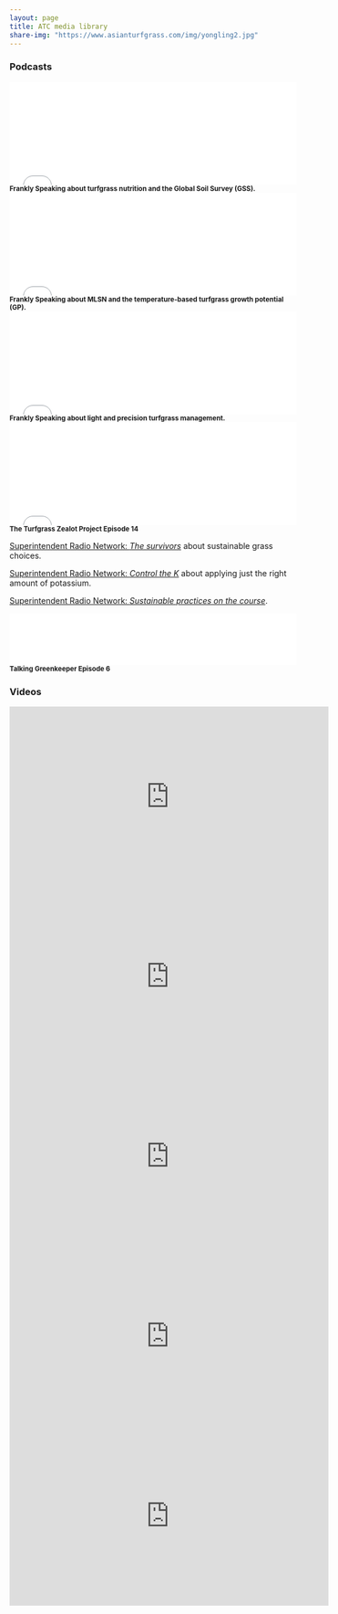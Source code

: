 ```yaml
---
layout: page
title: ATC media library
share-img: "https://www.asianturfgrass.com/img/yongling2.jpg"
---
```


### Podcasts

<iframe width="100%" height="180px" src="//percolate.blogtalkradio.com/offsiteplayer?hostId=705817&episodeId=7369991" frameborder="0" allowfullscreen></iframe>
<small><strong>Frankly Speaking about turfgrass nutrition and the Global Soil Survey (GSS).</strong></small>

<iframe width="100%" height="180px" src="//percolate.blogtalkradio.com/offsiteplayer?hostId=705817&episodeId=7451651" frameborder="0" allowfullscreen></iframe>
<small><strong>Frankly Speaking about MLSN and the temperature-based turfgrass growth potential (GP).</strong></small>

<iframe width="100%" height="180px" src="//percolate.blogtalkradio.com/offsiteplayer?hostId=705817&episodeId=7639881" frameborder="0" allowfullscreen></iframe>
<small><strong>Frankly Speaking about light and precision turfgrass management.</strong></small>

<iframe width="100%" height="180px" src="//percolate.blogtalkradio.com/offsiteplayer?hostId=705817&episodeId=8190173" frameborder="0" allowfullscreen></iframe>
<small><strong>The Turfgrass Zealot Project Episode 14</strong></small>

[Superintendent Radio Network: *The survivors*](https://www.golfcourseindustry.com/video/srn-052214-turfgrass-sustainability-woods-application/) about sustainable grass choices.

[Superintendent Radio Network: *Control the K*](https://www.golfcourseindustry.com/video/srn-112713-micah-woods-potassium-sustainability/) about applying just the right amount of potassium.

[Superintendent Radio Network: *Sustainable practices on the course*](https://www.golfcourseindustry.com/video/srn-052215-woods-sustainable-golf/).

<iframe style="border: none" src="//html5-player.libsyn.com/embed/episode/id/7444295/height/90/theme/custom/thumbnail/yes/direction/forward/render-playlist/no/custom-color/000000/" height="90" width="100%" scrolling="no"  allowfullscreen webkitallowfullscreen mozallowfullscreen oallowfullscreen msallowfullscreen></iframe>
<small><strong>Talking Greenkeeper Episode 6</strong></small>


### Videos

<iframe width="560" height="315" src="https://www.youtube.com/embed/6-_qQjDjwhw" frameborder="0" allow="accelerometer; autoplay; encrypted-media; gyroscope; picture-in-picture" allowfullscreen></iframe>

<iframe width="560" height="315" src="https://www.youtube.com/embed/1rMM-4XJ5dA" frameborder="0" allow="accelerometer; autoplay; encrypted-media; gyroscope; picture-in-picture" allowfullscreen></iframe>

<iframe width="560" height="315" src="https://www.youtube.com/embed/YiKTdobQjKU" frameborder="0" allow="accelerometer; autoplay; encrypted-media; gyroscope; picture-in-picture" allowfullscreen></iframe>

<iframe width="560" height="315" src="https://www.youtube.com/embed/KVfmFIVFkVs" frameborder="0" allow="accelerometer; autoplay; encrypted-media; gyroscope; picture-in-picture" allowfullscreen></iframe>

<iframe width="560" height="315" src="https://www.youtube.com/embed/VtePVWvRyug" frameborder="0" allow="accelerometer; autoplay; encrypted-media; gyroscope; picture-in-picture" allowfullscreen></iframe>


